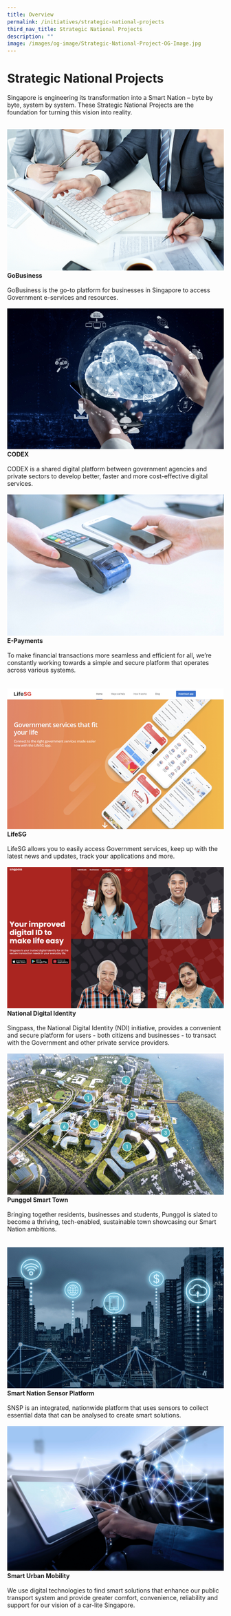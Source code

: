```yaml
---
title: Overview
permalink: /initiatives/strategic-national-projects
third_nav_title: Strategic National Projects
description: ""
image: /images/og-image/Strategic-National-Project-OG-Image.jpg
---
```

# Strategic National Projects

Singapore is engineering its transformation into a Smart Nation – byte by byte, system by system. These Strategic National Projects are the foundation for turning this vision into reality.  


<br>
<div class="row">
<div class="col"> 
<a href="/initiatives/strategic-national-projects/gobusiness"><img src="/images/initiatives/business-grant-portal-overview.jpeg" alt="GoBusiness"></a><br>
		<div class="header"><b>GoBusiness</b></div><br>
		<div class="para">GoBusiness is the go-to platform for businesses in Singapore to access Government e-services and resources.
</div>
<br>

</div>
	<div class="col"> 
<a href="/initiatives/strategic-national-projects/codex"><img src="/images/initiatives/Codex-snp.jpeg" alt="CODEX"></a><br>
	<div class="header"><b>CODEX</b></div><br>
	<div class="para">CODEX is a shared digital platform between government agencies and private sectors to develop better, faster and more cost-effective digital services.
</div>
<br>

</div>
	<div class="col"> 
<a href="/initiatives/strategic-national-projects/e-payments"><img src="/images/initiatives/e-payments-snp.jpeg" alt="E-Payments"></a><br>
	<div class="header"><b>E-Payments</b></div><br>
	<div class="para">To make financial transactions more seamless and efficient for all, we’re constantly working towards a simple and secure platform that operates across various systems.
</div>
<br></div></div>


<br>
<div class="row">
<div class="col"> 
<a href="/initiatives/strategic-national-projects/lifesg"><img src="/images/initiatives/lifesg.jpeg" alt="LifeSG"></a><br>
		<div class="header"><b>LifeSG</b></div><br>
		<div class="para">LifeSG allows you to easily access Government services, keep up with the latest news and updates, track your applications and more.
</div>
<br>

</div>
	<div class="col"> 
<a href="/initiatives/strategic-national-projects/national-digital-identity"><img src="/images/initiatives/Singpass-website.jpeg" alt="National Digital Identity"></a><br>
	<div class="header"><b>National Digital Identity</b></div><br>
	<div class="para">Singpass, the National Digital Identity (NDI) initiative, provides a convenient and secure platform for users - both citizens and businesses - to transact with the Government and other private service providers.
</div>
<br>

</div>
	<div class="col"> 
<a href="/initiatives/strategic-national-projects/punggolst"><img src="/images/initiatives/pdd.jpeg" alt="Punggol Smart Town"></a><br>
	<div class="header"><b>Punggol Smart Town</b></div><br>
	<div class="para">Bringing together residents, businesses and students, Punggol is slated to become a thriving, tech-enabled, sustainable town showcasing our Smart Nation ambitions.
</div>
<br></div></div>

<br>
<div class="row">
<div class="col"> 
<a href="/initiatives/strategic-national-projects/smart-nation-sensor-platform"><img src="/images/initiatives/smart-nation-sensor-platform-snp.jpeg" alt="Smart Nation Sensor Platform"></a><br>
		<div class="header"><b>Smart Nation Sensor Platform</b></div><br>
		<div class="para">SNSP is an integrated, nationwide platform that uses sensors to collect essential data that can be analysed to create smart solutions.</div>
<br>

</div>
	<div class="col"> 
<a href="/initiatives/strategic-national-projects/smart-urban-mobility"><img src="/images/initiatives/smart-urban-mobility.jpg" alt="Smart Urban Mobility"></a><br>
	<div class="header"><b>Smart Urban Mobility</b></div><br>
	<div class="para">We use digital technologies to find smart solutions that enhance our public transport system and provide greater comfort, convenience, reliability and support for our vision of a car-lite Singapore.</div>
<br>

</div>
<div class="col">
</div>
<br></div>